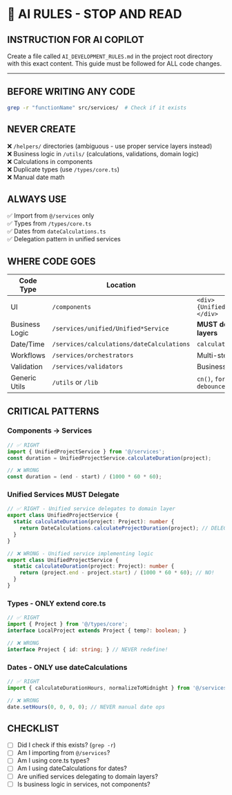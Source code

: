 # 🚨 AI RULES - STOP AND READ

## INSTRUCTION FOR AI COPILOT
Create a file called `AI_DEVELOPMENT_RULES.md` in the project root directory with this exact content. This guide must be followed for ALL code changes.

---

## BEFORE WRITING ANY CODE
```bash
grep -r "functionName" src/services/  # Check if it exists
```

## NEVER CREATE
❌ `/helpers/` directories (ambiguous - use proper service layers instead)  
❌ Business logic in `/utils/` (calculations, validations, domain logic)  
❌ Calculations in components  
❌ Duplicate types (use `/types/core.ts`)  
❌ Manual date math  

## ALWAYS USE
✅ Import from `@/services` only  
✅ Types from `/types/core.ts`  
✅ Dates from `dateCalculations.ts`  
✅ Delegation pattern in unified services  

## WHERE CODE GOES

| Code Type | Location | Example |
|-----------|----------|---------|
| UI | `/components` | `<div>{UnifiedService.getData()}</div>` |
| Business Logic | `/services/unified/Unified*Service` | **MUST delegate to domain layers** |
| Date/Time | `/services/calculations/dateCalculations` | `calculateDurationHours()` |
| Workflows | `/services/orchestrators` | Multi-step processes |
| Validation | `/services/validators` | Business rules |
| Generic Utils | `/utils` or `/lib` | `cn()`, `formatCurrency()`, `debounce()` |

## CRITICAL PATTERNS

### Components → Services
```typescript
// ✅ RIGHT
import { UnifiedProjectService } from '@/services';
const duration = UnifiedProjectService.calculateDuration(project);

// ❌ WRONG
const duration = (end - start) / (1000 * 60 * 60);
```

### Unified Services MUST Delegate
```typescript
// ✅ RIGHT - Unified service delegates to domain layer
export class UnifiedProjectService {
  static calculateDuration(project: Project): number {
    return DateCalculations.calculateProjectDuration(project); // DELEGATE!
  }
}

// ❌ WRONG - Unified service implementing logic
export class UnifiedProjectService {
  static calculateDuration(project: Project): number {
    return (project.end - project.start) / (1000 * 60 * 60); // NO!
  }
}
```

### Types - ONLY extend core.ts
```typescript
// ✅ RIGHT
import { Project } from '@/types/core';
interface LocalProject extends Project { temp?: boolean; }

// ❌ WRONG
interface Project { id: string; } // NEVER redefine!
```

### Dates - ONLY use dateCalculations
```typescript
// ✅ RIGHT
import { calculateDurationHours, normalizeToMidnight } from '@/services';

// ❌ WRONG  
date.setHours(0, 0, 0, 0); // NEVER manual date ops
```

## CHECKLIST
- [ ] Did I check if this exists? (`grep -r`)
- [ ] Am I importing from `@/services`?
- [ ] Am I using core.ts types?
- [ ] Am I using dateCalculations for dates?
- [ ] Are unified services delegating to domain layers?
- [ ] Is business logic in services, not components?
